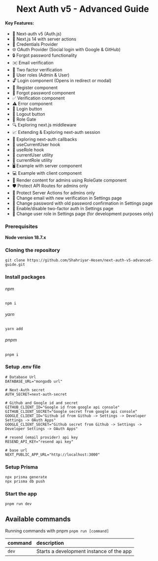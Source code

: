 <h1 align="center">Next Auth v5 - Advanced Guide</h1>

#### Key Features:

- 🔐 Next-auth v5 (Auth.js)
- 🚀 Next.js 14 with server actions
- 🔑 Credentials Provider
- 🌐 OAuth Provider (Social login with Google & GitHub)
- 🔒 Forgot password functionality
- ✉️ Email verification
- 📱 Two factor verification
- 👥 User roles (Admin & User)
- 🔓 Login component (Opens in redirect or modal)
- 📝 Register component
- 🤔 Forgot password component
- ✅ Verification component
- ⚠️ Error component
- 🔘 Login button
- 🚪 Logout button
- 🚧 Role Gate
- 🔍 Exploring next.js middleware
- 📈 Extending & Exploring next-auth session
- 🔄 Exploring next-auth callbacks
- 👤 useCurrentUser hook
- 🛂 useRole hook
- 🧑 currentUser utility
- 👮 currentRole utility
- 🖥️ Example with server component
- 💻 Example with client component
- 👑 Render content for admins using RoleGate component
- 🛡️ Protect API Routes for admins only
- 🔐 Protect Server Actions for admins only
- 📧 Change email with new verification in Settings page
- 🔑 Change password with old password confirmation in Settings page
- 🔔 Enable/disable two-factor auth in Settings page
- 🔄 Change user role in Settings page (for development purposes only)

### Prerequisites

**Node version 18.7.x**

### Cloning the repository

```shell
git clone https://github.com/Shahriyar-Hosen/next-auth-v5-advanced-guide.git
```

### Install packages

###### npm

```shell
npm i
```

###### yarn

```shell
yarn add
```

###### pnpm

```shell
pnpm i
```

### Setup .env file

```env
# Database Url
DATABASE_URL="mongodb url"

# Next-Auth secret
AUTH_SECRET=next-auth-secret

# Github and Google id and secret
GITHUB_CLIENT_ID="Google id from google api console"
GITHUB_CLIENT_SECRET="Google secret from google api console"
GOOGLE_CLIENT_ID="Github id from Github -> Settings -> Developer Settings -> OAuth Apps"
GOOGLE_CLIENT_SECRET="Github secret from Github -> Settings -> Developer Settings -> OAuth Apps"

# resend (email provider) api key
RESEND_API_KEY="resend api key"

# base url
NEXT_PUBLIC_APP_URL="http://localhost:3000"
```

### Setup Prisma

```shell
npx prisma generate
npx prisma db push
```

### Start the app

```shell
pnpm run dev
```

## Available commands

Running commands with pnpm `pnpm run [command]`

| command | description                              |
| :------ | :--------------------------------------- |
| `dev`   | Starts a development instance of the app |
